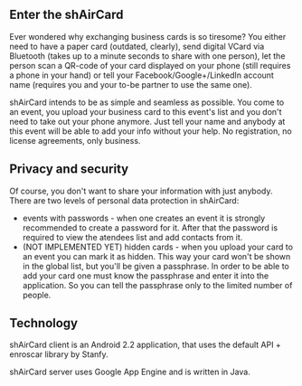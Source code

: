 ## Enter the shAirCard ##

Ever wondered why exchanging business cards is so tiresome? You either need to have a paper card (outdated, clearly), send digital VCard via Bluetooth (takes up to a minute seconds to share with one person), let the person scan a QR-code of your card  displayed on your phone (still requires a phone in your hand) or tell your Facebook/Google+/LinkedIn account name (requires you and your to-be partner to use the same one).

shAirCard intends to be as simple and seamless as possible. You come to an event, you upload your business card to this event's list and you don't need to take out your phone anymore. Just tell your name and anybody at this event will be able to add your info without your help. No registration, no license agreements, only business.

## Privacy and security ##

Of course, you don't want to share your information with just anybody. There are two levels of personal data protection in shAirCard:

* events with passwords - when one creates an event it is strongly recommended to create a password for it. After that the password is required to view the atendees list and add contacts from it.
* (NOT IMPLEMENTED YET) hidden cards - when you upload your card to an event you can mark it as hidden. This way your card won't be shown in the global list, but you'll be given a passphrase. In order to be able to add your card one must know the passphrase and enter it into the application. So you can tell the passphrase only to the limited number of people.

## Technology ##

shAirCard client is an Android 2.2 application, that uses the default API + enroscar library by Stanfy.

shAirCard server uses Google App Engine and is written in Java.